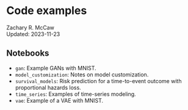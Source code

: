 # Code examples

Zachary R. McCaw <br> Updated: 2023-11-23

## Notebooks

* `gan`: Example GANs with MNIST.
* `model_customization`: Notes on model customization. 
* `survival_models`: Risk prediction for a time-to-event outcome with proportional hazards loss.
* `time_series`: Examples of time-series modeling.
* `vae`: Example of a VAE with MNIST.
